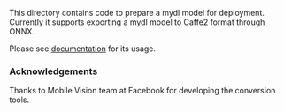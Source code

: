
This directory contains code to prepare a mydl model for deployment.
Currently it supports exporting a mydl model to Caffe2 format through ONNX.

Please see [documentation](https://mydl.readthedocs.io/tutorials/deployment.html) for its usage.


### Acknowledgements

Thanks to Mobile Vision team at Facebook for developing the conversion tools.
